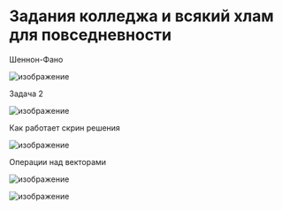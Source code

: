 # Задания колледжа и всякий хлам для повседневности
Шеннон-Фано

![изображение](https://user-images.githubusercontent.com/94782611/218131528-f9f3491d-dee4-43fe-b1b2-3b87ae5cd895.png)

Задача 2 

![изображение](https://user-images.githubusercontent.com/94782611/220895446-9cd76c98-a783-4287-b163-2fd3749f8aea.png)

Как работает скрин решения 

![изображение](https://user-images.githubusercontent.com/94782611/220895482-6faa6ea9-f2df-4712-aee8-e741ba86fe46.png)

Операции над векторами 

![изображение](https://user-images.githubusercontent.com/94782611/225284434-744a6222-96ed-4f5a-a5cd-207d6fecd90d.png)

![изображение](https://user-images.githubusercontent.com/94782611/230731067-a291466a-ec3c-4a7a-8447-e5c1f041f62a.png)
